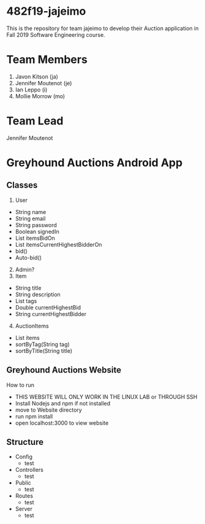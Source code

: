 # 482f19-jajeimo
This is the repository for team jajeimo to develop their Auction application in Fall 2019 Software Engineering course.

# Team Members
1. Javon Kitson (ja)
2. Jennifer Moutenot (je)
3. Ian Leppo (i)
4. Mollie Morrow (mo)

# Team Lead
Jennifer Moutenot


# Greyhound Auctions Android App

## Classes
1. User
- String name
- String email
- String password
- Boolean signedIn
- List<Items> itemsBidOn
- List<Items> itemsCurrentHighestBidderOn
- bid()
- Auto-bid()
2. Admin?
3. Item
- String title
- String description
- List<String> tags
- Double currentHighestBid
- String currentHighestBidder
4. AuctionItems
- List<Item> items
- sortByTag(String tag)
- sortByTitle(String title)

## Greyhound Auctions Website

How to run
* THIS WEBSITE WILL ONLY WORK IN THE LINUX LAB or THROUGH SSH
* Install Nodejs and npm if not installed
* move to Website directory
* run npm install
* open localhost:3000 to view website

## Structure
* Config
    * test
* Controllers
    * test
* Public
    * test
* Routes
    * test
* Server
    * test